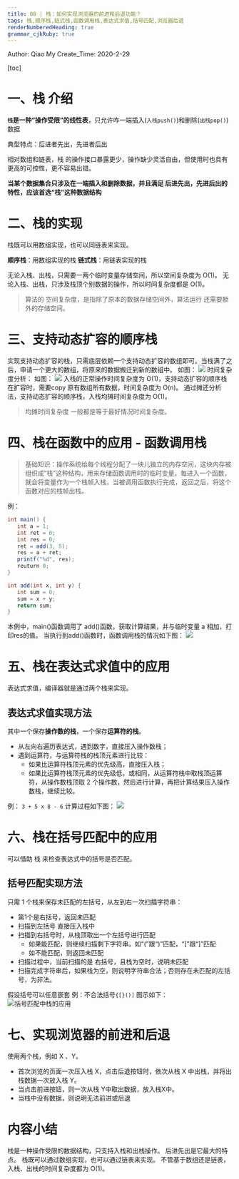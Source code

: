 ```yaml
---
title: 08 | 栈：如何实现浏览器的前进和后退功能？
tags: 栈,顺序栈,链式栈,函数调用栈,表达式求值,括号匹配,浏览器后退
renderNumberedHeading: true
grammar_cjkRuby: true
---
```


Author:  Qiao My
Create_Time: 2020-2-29

[toc]


# 一、栈 介绍

**`栈`是一种“操作受限”的线性表**，只允许咋一端插入(`入栈push()`)和删除(`出栈pop()`)数据

典型特点：后进者先出，先进者后出

相对数组和链表，栈 的操作接口暴露更少，操作缺少灵活自由，但使用时也具有更高的可控性，更不容易出错。

**当某个数据集合只涉及在一端插入和删除数据，并且满足 后进先出，先进后出的特性，应该首选“栈”这种数据结构**


# 二、栈的实现
栈既可以用数组实现，也可以同链表来实现。

**顺序栈**：用数组实现的栈
**链式栈**：用链表实现的栈

无论入栈、出栈，只需要一两个临时变量存储空间，所以空间复杂度为 O(1)。
无论入栈、出栈，只涉及栈顶个别数据的操作，所以时间复杂度都是 O(1)。

> 算法的 空间复杂度，是指除了原本的数据存储空间外，算法运行 还需要额外的存储空间。

# 三、支持动态扩容的顺序栈
实现支持动态扩容的栈，只需底层依赖一个支持动态扩容的数组即可。当栈满了之后，申请一个更大的数组，将原来的数据搬迁到新的数组中。
如图：
![](./images/1582977091847.png)
时间复杂度分析：
如图：
![](./images/1582977073077.png)
入栈的正常操作时间复杂度为 O(1)，支持动态扩容的顺序栈在扩容时，需要copy 原有数组所有数据，时间复杂度为 O(n)。
通过摊还分析法，支持动态扩容的顺序栈，入栈均摊时间复杂度为 O(1)。

> 均摊时间复杂度 一般都是等于最好情况时间复杂度。





# 四、栈在函数中的应用 - 函数调用栈
> 基础知识：操作系统给每个线程分配了一块儿独立的内存空间，这块内存被组织成“栈”这种结构，用来存储函数调用时的临时变量。每进入一个函数，就会将变量作为一个栈帧入栈，当被调用函数执行完成，返回之后，将这个函数对应的栈帧出栈。

例：
```java
int main() {
   int a = 1; 
   int ret = 0;
   int res = 0;
   ret = add(3, 5);
   res = a + ret;
   printf("%d", res);
   reuturn 0;
}

int add(int x, int y) {
   int sum = 0;
   sum = x + y;
   return sum;
}
```
本例中，main()函数调用了 add()函数，获取计算结果，并与临时变量 a 相加，打印res的值。
当执行到add()函数时，函数调用栈的情况如下图：
![](./images/1582977055611.png)

# 五、栈在表达式求值中的应用
表达式求值，编译器就是通过两个栈来实现。

## 表达式求值实现方法
其中一个保存**操作数的栈**，一个保存**运算符的栈**。
- 从左向右遍历表达式，遇到数字，直接压入操作数栈；
- 遇到运算符，与运算符栈的栈顶元素进行比较：
  - 如果比运算符栈顶元素的优先级高，直接压入栈；
  - 如果比运算符栈顶元素的优先级低，或相同，从运算符栈中取栈顶运算符，从操作数栈顶取 2 个操作数，然后进行计算，再把计算结果压入操作数栈，继续比较。

例：
```3 + 5 x 8 - 6```
计算过程如下图：
![](./images/1582977113293.png)
# 六、栈在括号匹配中的应用
可以借助 栈 来检查表达式中的括号是否匹配。

## 括号匹配实现方法
只需 1 个栈来保存未匹配的左括号，从左到右一次扫描字符串：
- 第1个是右括号，返回未匹配
- 扫描到左括号 直接压入栈中
- 扫描到右括号时，从栈顶取出一个左括号进行匹配
  - 如果能匹配，则继续扫描剩下字符串。如“(”跟“)”匹配，“[”跟“]”匹配
  - 如不能匹配，则返回未匹配
- 扫描过程中，当前扫描的是 右括号，且栈为空时，说明未匹配
- 扫描完成字符串后，如果栈为空，则说明字符串合法；否则存在未匹配的左括号，为非法。

假设括号可以任意嵌套
例：不合法括号`{[}()]`
图示如下：
![括号匹配中栈的应用](./images/括号匹配中栈的应用.png)

# 七、实现浏览器的前进和后退
使用两个栈，例如 X 、Y。
- 首次浏览的页面一次压入栈 X，点击后退按钮时，依次从栈 X 中出栈，并将出栈数据一次放入栈 Y。
- 当点击前进按钮，则一次从栈 Y中取出数据，放入栈X中。
- 当栈中没有数据，则说明无法前进或后退

# 内容小结
栈是一种操作受限的数据结构，只支持入栈和出栈操作。
后进先出是它最大的特点。
栈既可以通过数组实现，也可以通过链表来实现。
不管基于数组还是链表，入栈、出栈的时间复杂度都为 O(1)。

